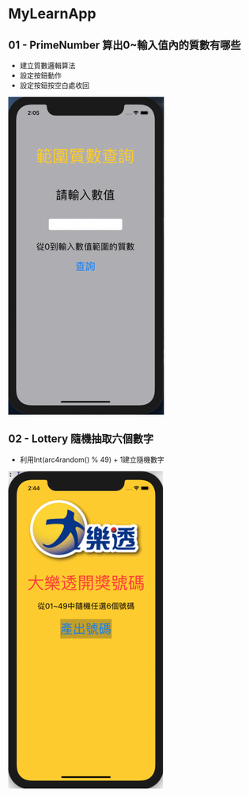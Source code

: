 # MyLearnApp

## 01 - PrimeNumber 算出0~輸入值內的質數有哪些
* 建立質數邏輯算法
* 設定按鈕動作
* 設定按鈕按空白處收回

![image](https://github.com/ArielKoKo/MyLearnApp/blob/main/PHOTO%20%26%20GIF/01_PrimeNumber.gif)

## 02 - Lottery 隨機抽取六個數字
* 利用Int(arc4random() % 49) + 1建立隨機數字

![image](https://github.com/ArielKoKo/MyLearnApp/blob/main/PHOTO%20%26%20GIF/02_Lottery.gif)
